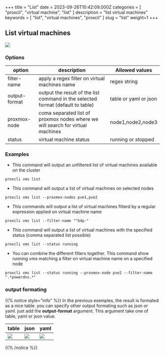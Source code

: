+++
title = "List"
date = 2023-09-26T10:42:09.000Z
categories = [ "proxcli", "virtual machine", "list" ]
description = "list virtual machines"
keywords = [ "list", "virtual machines", "proxcli" ]
slug = "list"
weight=1
+++

## List virtual machines

![](/images/proxcli_vms_list_help.png)

### Options

|option|description|Allowed values|
|---|---|---|
|filter-name|apply a regex filter on virtual machines name|regex string
|output-format|output the result of the list command in the selected format (default to table)|table or yaml or json|
|proxmox-node|coma separated list of proxmox nodes where we will search for virtual machines|node1,node2,node3|
|status|virtual machine status|running or stopped|

### Examples

- This command will output an unfiltered list of virtual machines available on the cluster
```
proxcli vms list
```

- This command will output a list of virtual machines on selected nodes
```
proxcli vms list --proxmox-nodes pve1,pve2
```

- This commands will output a list of virtual machines filterd by a regular expression applied on virtual machine name
```
proxcli vms list --filter-name "^b4p-"
```

- This command will output a list of virtual machines with the specified status (comma separated list possible)

```
proxcli vms list --status running
```

- You can combine the different filters together. This command show running vms matching a filter on virtual machine name on a specified node

```
proxcli vms list --status running --proxmox-node pve2 --filter-name ".*powerdns.*"
```

### output formating


{{% notice style="info" %}}
In the previous exemples, the result is formated as a nice table. you can specify other output formating such as json or yaml. just add the **output-format** argument. This argument take one of table, yaml or json value. 

|table|json|yaml|
|---|---|---|
|![](/images/proxcli_vms_list.png)|![](/images/proxcli_vms_list_json.png)|![](/images/proxcli_vms_list_yaml.png)|
{{% /notice %}}


